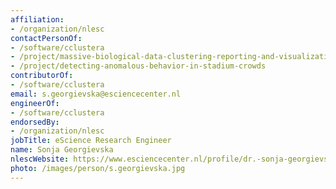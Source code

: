 ```yaml
---
affiliation:
- /organization/nlesc
contactPersonOf:
- /software/cclustera
- /project/massive-biological-data-clustering-reporting-and-visualization-tools
- /project/detecting-anomalous-behavior-in-stadium-crowds
contributorOf:
- /software/cclustera
email: s.georgievska@esciencecenter.nl
engineerOf:
- /software/cclustera
endorsedBy:
- /organization/nlesc
jobTitle: eScience Research Engineer
name: Sonja Georgievska
nlescWebsite: https://www.esciencecenter.nl/profile/dr.-sonja-georgievska
photo: /images/person/s.georgievska.jpg
---
```


